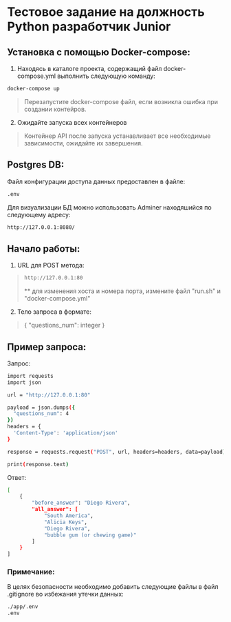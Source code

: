 # Тестовое задание на должность Python разработчик Junior
## Установка с помощью Docker-сompose:
1) Находясь в каталоге проекта, содержащий файл docker-compose.yml выполнить следующую команду:

```sh
docker-compose up
```
> Перезапустите docker-compose файл, если возникла ошибка при создании контейров.
2) Ожидайте запуска всех контейнеров
> Контейнер API после запуска устанавливает все необходимые зависимости, ожидайте их завершения.

## Postgres DB:
Файл конфигурации доступа данных предоставлен в файле:
```sh
.env
```
Для визуализации БД можно использовать Adminer находяшийся по следующему адресу:
```sh
http://127.0.0.1:8080/
```

## Начало работы:
1) URL для POST метода:
> ```sh
> http://127.0.0.1:80
> ```
> ** для изменения хоста и номера порта, измените файл "run.sh" и "docker-compose.yml"
2) Тело запроса в формате:
> 
> {
>    "questions_num": integer
> }
## Пример запроса:
Запрос:
```sh
import requests
import json

url = "http://127.0.0.1:80"

payload = json.dumps({
  "questions_num": 4
})
headers = {
  'Content-Type': 'application/json'
}

response = requests.request("POST", url, headers=headers, data=payload)

print(response.text)
```
Ответ:
```sh
[
    {
        "before_answer": "Diego Rivera",
        "all_answer": [
            "South America",
            "Alicia Keys",
            "Diego Rivera",
            "bubble gum (or chewing game)"
        ]
    }
]
```
### Примечание:
В целях безопасности необходимо добавить следующие файлы в файл .gitignore во избежания утечки данных:
```sh
./app/.env
.env
```
